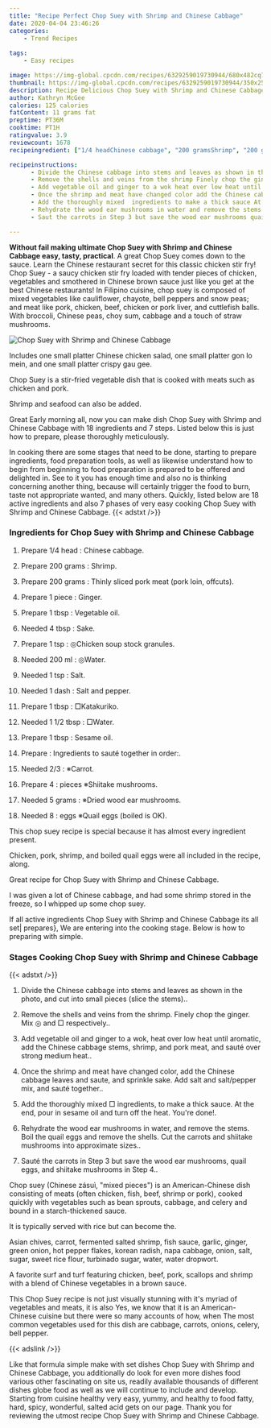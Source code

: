 ```yaml
---
title: "Recipe Perfect Chop Suey with Shrimp and Chinese Cabbage"
date: 2020-04-04 23:46:26
categories:
    - Trend Recipes
    
tags:
    - Easy recipes

image: https://img-global.cpcdn.com/recipes/6329259019730944/680x482cq70/chop-suey-with-shrimp-and-chinese-cabbage-recipe-main-photo.jpg
thumbnail: https://img-global.cpcdn.com/recipes/6329259019730944/350x250cq70/chop-suey-with-shrimp-and-chinese-cabbage-recipe-main-photo.jpg
description: Recipe Delicious Chop Suey with Shrimp and Chinese Cabbage with 18 ingredients and 7 stages of easy cooking.
author: Kathryn McGee
calories: 125 calories
fatContent: 11 grams fat
preptime: PT36M
cooktime: PT1H
ratingvalue: 3.9
reviewcount: 1678
recipeingredient: ["1/4 headChinese cabbage", "200 gramsShrimp", "200 gramsThinly sliced pork meat pork loin offcuts", "1 pieceGinger", "1 tbspVegetable oil", "4 tbspSake", "1 tspChicken soup stock granules", "200 mlWater", "1 tspSalt", "1 dashSalt and pepper", "1 tbspKatakuriko", "1 1/2 tbspWater", "1 tbspSesame oil", "Ingredients to saut together in order", "2/3Carrot", "4pieces Shiitake mushrooms", "5 gramsDried wood ear mushrooms", "8eggs Quail eggs boiled is OK"]

recipeinstructions: 
      - Divide the Chinese cabbage into stems and leaves as shown in the photo and cut into small pieces slice the stems 
      - Remove the shells and veins from the shrimp Finely chop the ginger  Mix  and  respectively 
      - Add vegetable oil and ginger to a wok heat over low heat until aromatic add the Chinese cabbage stems shrimp and pork meat and saut over strong medium heat 
      - Once the shrimp and meat have changed color add the Chinese cabbage leaves and saute and sprinkle sake Add salt and saltpepper mix and saut together 
      - Add the thoroughly mixed  ingredients to make a thick sauce At the end pour in sesame oil and turn off the heat Youre done 
      - Rehydrate the wood ear mushrooms in water and remove the stems Boil the quail eggs and remove the shells Cut the carrots and shiitake mushrooms into approximate sizes 
      - Saut the carrots in Step 3 but save the wood ear mushrooms quail eggs and shiitake mushrooms in Step 4

---
```




**Without fail making ultimate Chop Suey with Shrimp and Chinese Cabbage easy, tasty, practical**. A great Chop Suey comes down to the sauce. Learn the Chinese restaurant secret for this classic chicken stir fry! Chop Suey - a saucy chicken stir fry loaded with tender pieces of chicken, vegetables and smothered in Chinese brown sauce just like you get at the best Chinese restaurants! In Filipino cuisine, chop suey is composed of mixed vegetables like cauliflower, chayote, bell peppers and snow peas; and meat like pork, chicken, beef, chicken or pork liver, and cuttlefish balls. With broccoli, Chinese peas, choy sum, cabbage and a touch of straw mushrooms.


![Chop Suey with Shrimp and Chinese Cabbage](https://img-global.cpcdn.com/recipes/6329259019730944/680x482cq70/chop-suey-with-shrimp-and-chinese-cabbage-recipe-main-photo.jpg "Chop Suey with Shrimp and Chinese Cabbage")



Includes one small platter Chinese chicken salad, one small platter gon lo mein, and one small platter crispy gau gee.

Chop Suey is a stir-fried vegetable dish that is cooked with meats such as chicken and pork.

Shrimp and seafood can also be added.


Great Early morning all, now you can make dish Chop Suey with Shrimp and Chinese Cabbage with 18 ingredients and 7 steps. Listed below this is just how to prepare, please thoroughly meticulously.

In cooking there are some stages that need to be done, starting to prepare ingredients, food preparation tools, as well as likewise understand how to begin from beginning to food preparation is prepared to be offered and delighted in. See to it you has enough time and also no is thinking concerning another thing, because will certainly trigger the food to burn, taste not appropriate wanted, and many others. Quickly, listed below are 18 active ingredients and also 7 phases of very easy cooking Chop Suey with Shrimp and Chinese Cabbage.
{{< adstxt />}}

### Ingredients for Chop Suey with Shrimp and Chinese Cabbage


1. Prepare 1/4 head : Chinese cabbage.

1. Prepare 200 grams : Shrimp.

1. Prepare 200 grams : Thinly sliced pork meat (pork loin, offcuts).

1. Prepare 1 piece : Ginger.

1. Prepare 1 tbsp : Vegetable oil.

1. Needed 4 tbsp : Sake.

1. Prepare 1 tsp : ◎Chicken soup stock granules.

1. Needed 200 ml : ◎Water.

1. Needed 1 tsp : Salt.

1. Needed 1 dash : Salt and pepper.

1. Prepare 1 tbsp : □Katakuriko.

1. Needed 1 1/2 tbsp : □Water.

1. Prepare 1 tbsp : Sesame oil.

1. Prepare  : Ingredients to sauté together in order:.

1. Needed 2/3 : ※Carrot.

1. Prepare 4 : pieces ※Shiitake mushrooms.

1. Needed 5 grams : ※Dried wood ear mushrooms.

1. Needed 8 : eggs ※Quail eggs (boiled is OK).


This chop suey recipe is special because it has almost every ingredient present.

Chicken, pork, shrimp, and boiled quail eggs were all included in the recipe, along.

Great recipe for Chop Suey with Shrimp and Chinese Cabbage.

I was given a lot of Chinese cabbage, and had some shrimp stored in the freeze, so I whipped up some chop suey.


If all active ingredients Chop Suey with Shrimp and Chinese Cabbage its all set| prepares}, We are entering into the cooking stage. Below is how to preparing with simple.

### Stages Cooking Chop Suey with Shrimp and Chinese Cabbage

{{< adstxt />}}


1. Divide the Chinese cabbage into stems and leaves as shown in the photo, and cut into small pieces (slice the stems)..



1. Remove the shells and veins from the shrimp. Finely chop the ginger.  Mix ◎ and □ respectively..



1. Add vegetable oil and ginger to a wok, heat over low heat until aromatic, add the Chinese cabbage stems, shrimp, and pork meat, and sauté over strong medium heat..



1. Once the shrimp and meat have changed color, add the Chinese cabbage leaves and saute, and sprinkle sake. Add salt and salt/pepper mix, and sauté together..



1. Add the thoroughly mixed □ ingredients, to make a thick sauce. At the end, pour in sesame oil and turn off the heat. You&#39;re done!.



1. Rehydrate the wood ear mushrooms in water, and remove the stems. Boil the quail eggs and remove the shells. Cut the carrots and shiitake mushrooms into approximate sizes..



1. Sauté the carrots in Step 3 but save the wood ear mushrooms, quail eggs, and shiitake mushrooms in Step 4..




Chop suey (Chinese zásuì, &#34;mixed pieces&#34;) is an American-Chinese dish consisting of meats (often chicken, fish, beef, shrimp or pork), cooked quickly with vegetables such as bean sprouts, cabbage, and celery and bound in a starch-thickened sauce.

It is typically served with rice but can become the.

Asian chives, carrot, fermented salted shrimp, fish sauce, garlic, ginger, green onion, hot pepper flakes, korean radish, napa cabbage, onion, salt, sugar, sweet rice flour, turbinado sugar, water, water dropwort.

A favorite surf and turf featuring chicken, beef, pork, scallops and shrimp with a blend of Chinese vegetables in a brown sauce.

This Chop Suey recipe is not just visually stunning with it&#39;s myriad of vegetables and meats, it is also Yes, we know that it is an American-Chinese cuisine but there were so many accounts of how, when The most common vegetables used for this dish are cabbage, carrots, onions, celery, bell pepper.


{{< adslink />}}

Like that formula simple make with set dishes Chop Suey with Shrimp and Chinese Cabbage, you additionally do look for even more dishes food various other fascinating on site us, readily available thousands of different dishes globe food as well as we will continue to include and develop. Starting from cuisine healthy very easy, yummy, and healthy to food fatty, hard, spicy, wonderful, salted acid gets on our page. Thank you for reviewing the utmost recipe Chop Suey with Shrimp and Chinese Cabbage.
